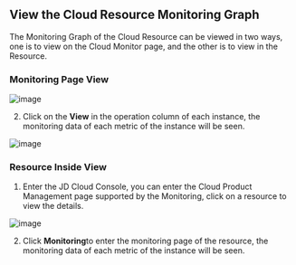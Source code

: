 ## View the Cloud Resource Monitoring Graph
The Monitoring Graph of the Cloud Resource can be viewed in two ways, one is to view on the Cloud Monitor page, and the other is to view in the Resource.
### Monitoring Page View

![image](https://raw.githubusercontent.com/jdcloudcom/en/Monitoring/image/Cloud-Monitor/getting-started/use-RM-01.png)

2. Click on the **View** in the operation column of each instance, the monitoring data of each metric of the instance will be seen.

![image](https://raw.githubusercontent.com/jdcloudcom/en/Monitoring/image/Cloud-Monitor/getting-started/use-RM-02.png)

### Resource Inside View
1. Enter the JD Cloud Console, you can enter the Cloud Product Management page supported by the Monitoring, click on a resource to view the details.

![image](https://raw.githubusercontent.com/jdcloudcom/en/Monitoring/image/Cloud-Monitor/getting-started/use-RM-03.png)

2. Click **Monitoring**to enter the monitoring page of the resource, the monitoring data of each metric of the instance will be seen.
